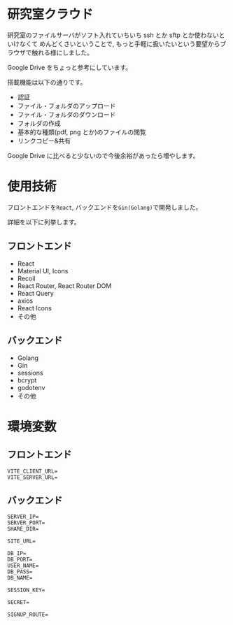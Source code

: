 # 研究室クラウド

研究室のファイルサーバがソフト入れていちいち ssh とか sftp とか使わないといけなくて
めんどくさいということで, もっと手軽に扱いたいという要望からブラウザで触れる様にしました。

Google Drive をちょっと参考にしています。

搭載機能は以下の通りです。

- 認証
- ファイル・フォルダのアップロード
- ファイル・フォルダのダウンロード
- フォルダの作成
- 基本的な種類(pdf, png とか)のファイルの閲覧
- リンクコピー&共有

Google Drive に比べると少ないので今後余裕があったら増やします。

# 使用技術

フロントエンドを`React`, バックエンドを`Gin(Golang)`で開発しました。

詳細を以下に列挙します。

## フロントエンド

- React
- Material UI, Icons
- Recoil
- React Router, React Router DOM
- React Query
- axios
- React Icons
- その他

## バックエンド

- Golang
- Gin
- sessions
- bcrypt
- godotenv
- その他

# 環境変数

## フロントエンド

```env
VITE_CLIENT_URL=
VITE_SERVER_URL=
```

## バックエンド

```env
SERVER_IP=
SERVER_PORT=
SHARE_DIR=

SITE_URL=

DB_IP=
DB_PORT=
USER_NAME=
DB_PASS=
DB_NAME=

SESSION_KEY=

SECRET=

SIGNUP_ROUTE=
```
